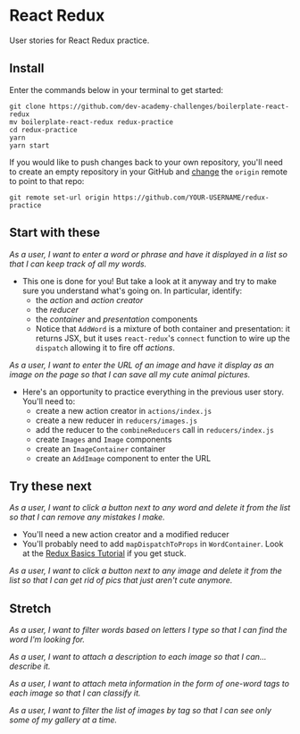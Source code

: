 # React Redux

User stories for React Redux practice.


## Install

Enter the commands below in your terminal to get started:

```shell
git clone https://github.com/dev-academy-challenges/boilerplate-react-redux
mv boilerplate-react-redux redux-practice
cd redux-practice
yarn
yarn start
```

If you would like to push changes back to your own repository, you'll need to create an empty repository in your GitHub and [change](https://help.github.com/articles/changing-a-remote-s-url/) the `origin` remote to point to that repo:

```shell
git remote set-url origin https://github.com/YOUR-USERNAME/redux-practice
```


## Start with these

_As a user, I want to enter a word or phrase and have it displayed in a list so that I can keep track of all my words._
 - This one is done for you! But take a look at it anyway and try to make sure you understand what's going on. In particular, identify:
   - the _action_ and _action creator_
   - the _reducer_
   - the _container_ and _presentation_ components
   - Notice that `AddWord` is a mixture of both container and presentation: it returns JSX, but it uses `react-redux`'s `connect` function to wire up the `dispatch` allowing it to fire off _actions_.

_As a user, I want to enter the URL of an image and have it display as an image on the page so that I can save all my cute animal pictures._
 - Here's an opportunity to practice everything in the previous user story. You'll need to:
   - create a new action creator in `actions/index.js`
   - create a new reducer in `reducers/images.js`
   - add the reducer to the `combineReducers` call in `reducers/index.js`
   - create `Images` and `Image` components
   - create an `ImageContainer` container
   - create an `AddImage` component to enter the URL


## Try these next

_As a user, I want to click a button next to any word and delete it from the list so that I can remove any mistakes I make._
 - You'll need a new action creator and a modified reducer
 - You'll probably need to add `mapDispatchToProps` in `WordContainer`. Look at the [Redux Basics Tutorial](http://redux.js.org/docs/basics/UsageWithReact.html) if you get stuck.

_As a user, I want to click a button next to any image and delete it from the list so that I can get rid of pics that just aren't cute anymore._


## Stretch

_As a user, I want to filter words based on letters I type so that I can find the word I'm looking for._

_As a user, I want to attach a description to each image so that I can... describe it._

_As a user, I want to attach meta information in the form of one-word tags to each image so that I can classify it._

_As a user, I want to filter the list of images by tag so that I can see only some of my gallery at a time._
